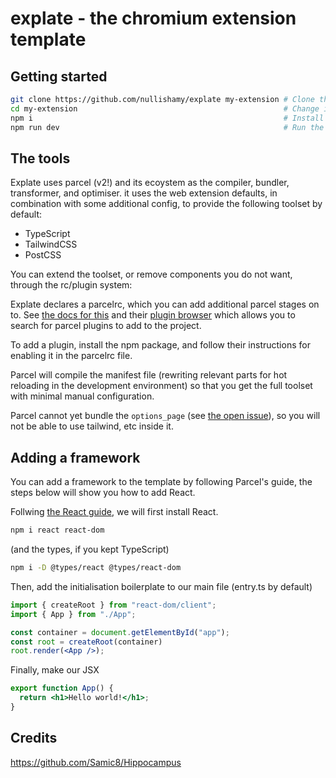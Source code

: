 #  explate - the chromium extension template 

## Getting started
```bash
git clone https://github.com/nullishamy/explate my-extension # Clone the repository
cd my-extension                                              # Change into the directory
npm i                                                        # Install dependencies
npm run dev                                                  # Run the dev server
```

## The tools
Explate uses parcel (v2!) and its ecoystem as the compiler, bundler, transformer, and optimiser.
it uses the web extension defaults, in combination with some additional config, to provide the following
toolset by default:
- TypeScript
- TailwindCSS
- PostCSS

You can extend the toolset, or remove components you do not want, through the rc/plugin system:

Explate declares a parcelrc, which you can add additional parcel stages on to. See [the docs for this](https://parceljs.org/features/plugins/) and their [plugin browser](https://parceljs.org/plugin-browser/) which allows you to search for parcel plugins to add to the project.

To add a plugin, install the npm package, and follow their instructions for enabling it in the parcelrc file.

Parcel will compile the manifest file (rewriting relevant parts for hot reloading in the development environment) so that you get the full toolset with minimal manual configuration.

Parcel cannot yet bundle the `options_page` (see [the open issue](https://github.com/parcel-bundler/parcel/issues/9090)), so you will not be able to use tailwind, etc inside it.

## Adding a framework

You can add a framework to the template by following Parcel's guide, the steps below will show you how to add React.

Follwing [the React guide](https://parceljs.org/recipes/react/), we will first install React.
```bash
npm i react react-dom
```

(and the types, if you kept TypeScript)
```bash
npm i -D @types/react @types/react-dom
```

Then, add the initialisation boilerplate to our main file (entry.ts by default)
```jsx
import { createRoot } from "react-dom/client";
import { App } from "./App";

const container = document.getElementById("app");
const root = createRoot(container)
root.render(<App />);
```

Finally, make our JSX
```jsx
export function App() {
  return <h1>Hello world!</h1>;
}
```

## Credits
https://github.com/Samic8/Hippocampus